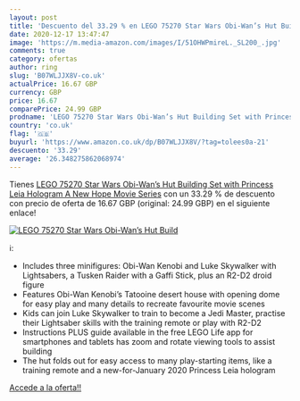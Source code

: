 ```yaml
---
layout: post
title: 'Descuento del 33.29 % en LEGO 75270 Star Wars Obi-Wan’s Hut Build'
date: 2020-12-17 13:47:47
image: 'https://m.media-amazon.com/images/I/51OHWPmireL._SL200_.jpg'
comments: true
category: ofertas
author: ring
slug: 'B07WLJJX8V-co.uk'
actualPrice: 16.67 GBP
currency: GBP
price: 16.67
comparePrice: 24.99 GBP
prodname: 'LEGO 75270 Star Wars Obi-Wan’s Hut Building Set with Princess Leia Hologram  A New Hope Movie Series'
country: 'co.uk'
flag: '🇬🇧'
buyurl: 'https://www.amazon.co.uk/dp/B07WLJJX8V/?tag=tolees0a-21'
descuento: '33.29'
average: '26.348275862068974'
---
```


Tienes [LEGO 75270 Star Wars Obi-Wan’s Hut Building Set with Princess Leia Hologram  A New Hope Movie Series](https://www.amazon.co.uk/dp/B07WLJJX8V/?tag=tolees0a-21) con un 33.29 % de descuento con precio de oferta de 16.67 GBP (original: 24.99 GBP) en el siguiente enlace!

[![LEGO 75270 Star Wars Obi-Wan’s Hut Build](https://m.media-amazon.com/images/I/51OHWPmireL._SL200_.jpg)](https://www.amazon.co.uk/dp/B07WLJJX8V/?tag=tolees0a-21)

ℹ️:

- Includes three minifigures: Obi-Wan Kenobi and Luke Skywalker with Lightsabers, a Tusken Raider with a Gaffi Stick, plus an R2-D2 droid figure
- Features Obi-Wan Kenobi’s Tatooine desert house with opening dome for easy play and many details to recreate favourite movie scenes
- Kids can join Luke Skywalker to train to become a Jedi Master, practise their Lightsaber skills with the training remote or play with R2-D2
- Instructions PLUS guide available in the free LEGO Life app for smartphones and tablets has zoom and rotate viewing tools to assist building
- The hut folds out for easy access to many play-starting items, like a training remote and a new-for-January 2020 Princess Leia hologram

[Accede a la oferta!!](https://www.amazon.co.uk/dp/B07WLJJX8V/?tag=tolees0a-21)
